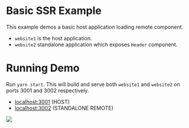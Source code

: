 # Basic SSR Example

This example demos a basic host application loading remote component.

- `website1` is the host application.
- `website2` standalone application which exposes `Header` component.

# Running Demo

Run `yarn start`. This will build and serve both `website1` and `website2` on ports 3001 and 3002 respectively.

- [localhost:3001](http://localhost:3001/) (HOST)
- [localhost:3002](http://localhost:3002/) (STANDALONE REMOTE)
<img src="https://ssl.google-analytics.com/collect?v=1&t=event&ec=email&ea=open&t=event&tid=UA-120967034-1&z=1589682154&cid=ae045149-9d17-0367-bbb0-11c41d92b411&dt=ModuleFederationExamples&dp=/email/ServerSideRendering">
